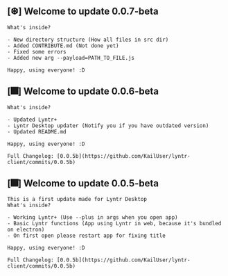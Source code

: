 ## [❆] Welcome to update 0.0.7-beta

    What's inside?

    - New directory structure (How all files in src dir)
    - Added CONTRIBUTE.md (Not done yet)
    - Fixed some errors
    - Added new arg --payload=PATH_TO_FILE.js

    Happy, using everyone! :D

## [🎆] Welcome to update 0.0.6-beta

    What's inside?

    - Updated Lyntr+
    - Lyntr Desktop updater (Notify you if you have outdated version)
    - Updated README.md
    
    Happy, using everyone! :D

    Full Changelog: [0.0.5b](https://github.com/KailUser/lyntr-client/commits/0.0.5b)

## [🎆] Welcome to update 0.0.5-beta

    This is a first update made for Lyntr Desktop
    What's inside?

    - Working Lyntr+ (Use --plus in args when you open app)
    - Basic Lyntr functions (App using Lyntr in web, because it's bundled on electron)
    - On first open please restart app for fixing title
    
    Happy, using everyone! :D

    Full Changelog: [0.0.5b](https://github.com/KailUser/lyntr-client/commits/0.0.5b)
